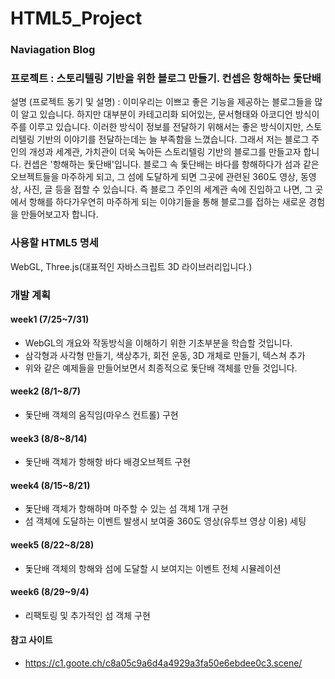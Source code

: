 # HTML5_Project

### Naviagation Blog

### 프로젝트 : 스토리텔링 기반을 위한 블로그 만들기. 컨셉은 항해하는 돛단배

설명 (프로젝트 동기 및 설명) : 이미우리는 이쁘고 좋은 기능을 제공하는 블로그들을 많이 알고 있습니다. 하지만 대부분이 카테고리화 되어있는, 문서형태와 아코디언 방식이 주를 이루고 있습니다. 이러한 방식이 정보를 전달하기 위해서는 좋은 방식이지만, 스토리텔링 기반의 이야기를 전달하는데는 늘 부족함을 느꼈습니다. 그래서 저는 블로그 주인의 개성과 세계관, 가치관이 더욱 녹아든 스토리텔링 기반의 블로그를 만들고자 합니다. 컨셉은 '항해하는 돛단배'입니다. 블로그 속 돛단배는 바다를 항해하다가 섬과 같은 오브젝트들을 마주하게 되고, 그 섬에 도달하게 되면 그곳에 관련된 360도 영상, 동영상, 사진, 글 등을 접할 수 있습니다. 즉 블로그 주인의 세계관 속에 진입하고 나면, 그 곳에서 항해를 하다가우연히 마주하게 되는 이야기들을 통해 블로그를 접하는 새로운 경험을 만들어보고자 합니다.

### 사용할 HTML5 명세

WebGL, Three.js(대표적인 자바스크립트 3D 라이브러리입니다.)

### 개발 계획

#### week1 (7/25~7/31)

- WebGL의 개요와 작동방식을 이해하기 위한 기초부분을 학습할 것입니다.
- 삼각형과 사각형 만들기, 색상추가, 회전 운동, 3D 개체로 만들기, 텍스쳐 추가
- 위와 같은 예제들을 만들어보면서 최종적으로 돛단배 객체를 만들 것입니다.

####  week2 (8/1~8/7)

- 돛단배 객체의 움직임(마우스 컨트롤) 구현

####  week3 (8/8~8/14)

- 돛단배 객체가 항해항 바다 배경오브젝트 구현

####  week4 (8/15~8/21)

- 돛단배 객체가 항해하며 마주할 수 있는 섬 객체 1개 구현
- 섬 객체에 도달하는 이벤트 발생시 보여줄 360도 영상(유투브 영상 이용) 세팅

####  week5 (8/22~8/28)

- 돛단배 객체의 항해와 섬에 도달할 시 보여지는 이벤트 전체 시뮬레이션

####  week6 (8/29~9/4)

- 리팩토링 및 추가적인 섬 객체 구현

####  참고 사이트

- https://c1.goote.ch/c8a05c9a6d4a4929a3fa50e6ebdee0c3.scene/
